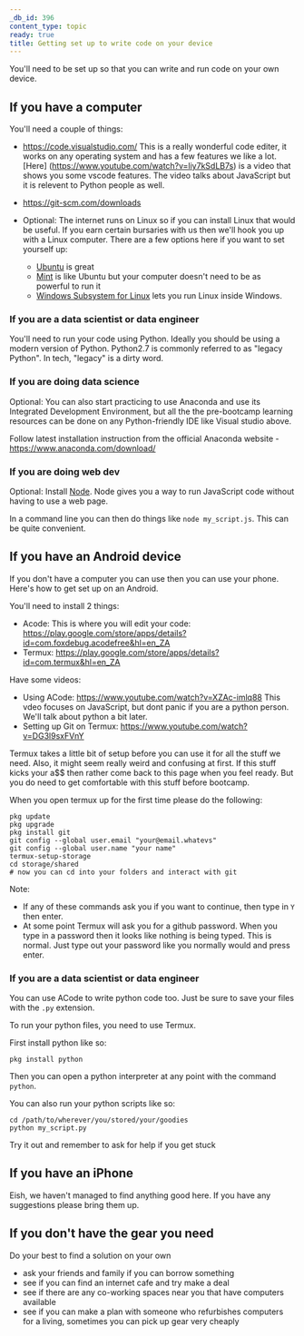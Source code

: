 ```yaml
---
_db_id: 396
content_type: topic
ready: true
title: Getting set up to write code on your device
---
```


You'll need to be set up so that you can write and run code on your own device.

## If you have a computer

You'll need a couple of things:

- https://code.visualstudio.com/ This is a really wonderful code editer, it works on any operating system and has a few features we like a lot. [Here] (https://www.youtube.com/watch?v=liy7kSdLB7s) is a video that shows you some vscode features. The video talks about JavaScript but it is relevent to Python people as well.
- https://git-scm.com/downloads

- Optional: The internet runs on Linux so if you can install Linux that would be useful. If you earn certain bursaries with us then we'll hook you up with a Linux computer. There are a few options here if you want to set yourself up:
  - [Ubuntu](https://ubuntu.com/) is great
  - [Mint](https://linuxmint.com/) is like Ubuntu but your computer doesn't need to be as powerful to run it
  - [Windows Subsystem for Linux](https://docs.microsoft.com/en-us/windows/wsl/install-win10) lets you run Linux inside Windows.

### If you are a data scientist or data engineer

You'll need to run your code using Python. Ideally you should be using a modern version of Python. Python2.7 is commonly referred to as "legacy Python". In tech, "legacy" is a dirty word.

### If you are doing data science

Optional: You can also start practicing to use Anaconda and use its Integrated Development Environment, but all the the pre-bootcamp learning resources can be done on any Python-friendly IDE like Visual studio above.

Follow latest installation instruction from the official Anaconda website - https://www.anaconda.com/download/

### If you are doing web dev

Optional: Install [Node](https://nodejs.org/en/download/). Node gives you a way to run JavaScript code without having to use a web page.

In a command line you can then do things like `node my_script.js`. This can be quite convenient.

## If you have an Android device

If you don't have a computer you can use then you can use your phone. Here's how to get set up on an Android.

You'll need to install 2 things:

- Acode: This is where you will edit your code: https://play.google.com/store/apps/details?id=com.foxdebug.acodefree&hl=en_ZA
- Termux: https://play.google.com/store/apps/details?id=com.termux&hl=en_ZA

Have some videos:

- Using ACode: https://www.youtube.com/watch?v=XZAc-imlq88 This vdeo focuses on JavaScript, but dont panic if you are a python person. We'll talk about python a bit later.
- Setting up Git on Termux: https://www.youtube.com/watch?v=DG3l9sxFVnY

Termux takes a little bit of setup before you can use it for all the stuff we need. Also, it might seem really weird and confusing at first. If this stuff kicks your a\$\$ then rather come back to this page when you feel ready. But you do need to get comfortable with this stuff before bootcamp.

When you open termux up for the first time please do the following:

```
pkg update
pkg upgrade
pkg install git
git config --global user.email "your@email.whatevs"
git config --global user.name "your name"
termux-setup-storage
cd storage/shared
# now you can cd into your folders and interact with git
```

Note:

- If any of these commands ask you if you want to continue, then type in `Y` then enter.
- At some point Termux will ask you for a github password. When you type in a password then it looks like nothing is being typed. This is normal. Just type out your password like you normally would and press enter.

### If you are a data scientist or data engineer

You can use ACode to write python code too. Just be sure to save your files with the `.py` extension.

To run your python files, you need to use Termux.

First install python like so:

```
pkg install python
```

Then you can open a python interpreter at any point with the command `python`.

You can also run your python scripts like so:

```
cd /path/to/wherever/you/stored/your/goodies
python my_script.py
```

Try it out and remember to ask for help if you get stuck

## If you have an iPhone

Eish, we haven't managed to find anything good here. If you have any suggestions please bring them up.

## If you don't have the gear you need

Do your best to find a solution on your own

- ask your friends and family if you can borrow something
- see if you can find an internet cafe and try make a deal
- see if there are any co-working spaces near you that have computers available
- see if you can make a plan with someone who refurbishes computers for a living, sometimes you can pick up gear very cheaply
